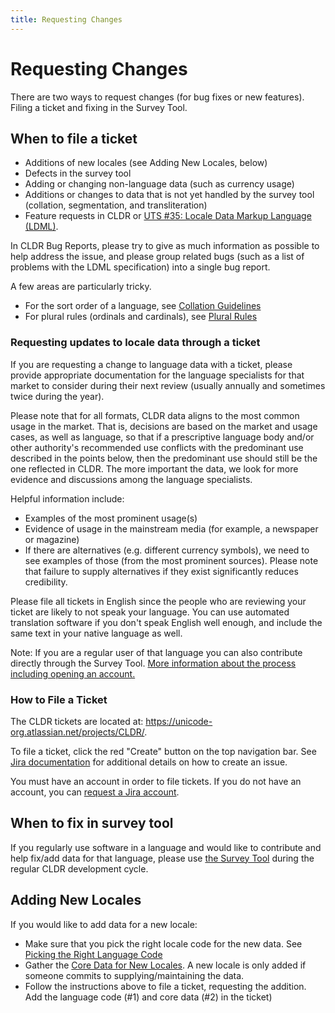 ```yaml
---
title: Requesting Changes
---
```


# Requesting Changes

There are two ways to request changes (for bug fixes or new features). Filing a ticket and fixing in the Survey Tool.

## When to file a ticket

* Additions of new locales (see Adding New Locales, below)
* Defects in the survey tool
* Adding or changing non-language data (such as currency usage)
* Additions or changes to data that is not yet handled by the survey tool (collation, segmentation, and transliteration)
* Feature requests in CLDR or [UTS #35: Locale Data Markup Language (LDML)](https://www.unicode.org/reports/tr35/).

In CLDR Bug Reports, please try to give as much information as possible to help address the issue, and please group related bugs
(such as a list of problems with the LDML specification) into a single bug report.

A few areas are particularly tricky.

* For the sort order of a language, see [Collation Guidelines](https://cldr.unicode.org/index/cldr-spec/collation-guidelines)
* For plural rules (ordinals and cardinals), see [Plural Rules](https://cldr.unicode.org/index/cldr-spec/plural-rules)

### Requesting updates to locale data through a ticket

If you are requesting a change to language data with a ticket, please provide appropriate documentation for the language specialists for
that market to consider during their next review (usually annually and sometimes twice during the year).

Please note that for all formats, CLDR data aligns to the most common usage in the market. That is, decisions are based on the market and
usage cases, as well as language, so that if a prescriptive language body and/or other authority's recommended use conflicts with the predominant use described in the points below, then the predominant use should still be the one reflected in CLDR. The more important the data, we look for more evidence and discussions among the language specialists.

Helpful information include:
* Examples of the most prominent usage(s)
* Evidence of usage in the mainstream media (for example, a newspaper or magazine)
* If there are alternatives (e.g. different currency symbols), we need to see examples of those (from the most prominent sources). Please note that failure to supply alternatives if they exist significantly reduces credibility.

Please file all tickets in English since the people who are reviewing your ticket are likely to not speak your language. You can use automated translation software if you don't speak English well enough, and include the same text in your native language as well.

Note: If you are a regular user of that language you can also contribute directly through the Survey Tool. [More information about the process including opening an account.](https://cldr.unicode.org/index/survey-tool)

### How to File a Ticket

The CLDR tickets are located at: https://unicode-org.atlassian.net/projects/CLDR/.

To file a ticket, click the red "Create" button on the top navigation bar. See [Jira documentation](https://support.atlassian.com/jira-work-management/docs/create-issues-and-subtasks/)
for additional details on how to create an issue.

You must have an account in order to file tickets. If you do not have an account, you can [request a Jira account](https://id.atlassian.com/signup?continue=https%3A%2F%2Funicode-org.atlassian.net%2Flogin%3FredirectCount%3D1%26dest-url%3Dhttps%253A%252F%252Funicode-org.atlassian.net%252Fprojects%252FCLDR%252Fissues&application=jira). 

## When to fix in survey tool

If you regularly use software in a language and would like to contribute and help fix/add data for that language, please use [the Survey Tool]( https://cldr.unicode.org/index/survey-tool)
during the regular CLDR development cycle.

## Adding New Locales

If you would like to add data for a new locale: 

* Make sure that you pick the right locale code for the new data. See [Picking the Right Language Code](https://cldr.unicode.org/index/cldr-spec/picking-the-right-language-code)
* Gather the [Core Data for New Locales](https://cldr.unicode.org/index/cldr-spec/core-data-for-new-locales). A new locale is only added if someone commits to supplying/maintaining the data.
* Follow the instructions above to file a ticket, requesting the addition.  Add the language code (#1) and core data (#2) in the ticket)
